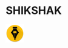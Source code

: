 # SHIKSHAK 

![Alt text](App/Shikshak/app/src/main/res/mipmap-mdpi/shikshak.png?raw=true "Shikshak")

